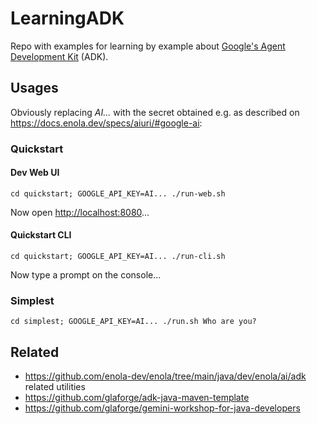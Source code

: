 # LearningADK

Repo with examples for learning by example about [Google's Agent Development Kit](https://google.github.io/adk-docs/) (ADK).

## Usages

Obviously replacing _AI..._ with the secret obtained e.g. as described on https://docs.enola.dev/specs/aiuri/#google-ai:

### Quickstart

#### Dev Web UI

    cd quickstart; GOOGLE_API_KEY=AI... ./run-web.sh

Now open <http://localhost:8080>...

#### Quickstart CLI

    cd quickstart; GOOGLE_API_KEY=AI... ./run-cli.sh

Now type a prompt on the console...

### Simplest

    cd simplest; GOOGLE_API_KEY=AI... ./run.sh Who are you?

## Related

* https://github.com/enola-dev/enola/tree/main/java/dev/enola/ai/adk related utilities
* https://github.com/glaforge/adk-java-maven-template
* https://github.com/glaforge/gemini-workshop-for-java-developers
